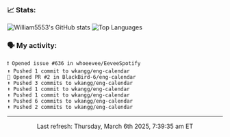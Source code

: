 ### 📈 Stats:
![William5553's GitHub stats](https://gh-readme-stats-git-main-william5553s-projects.vercel.app/api?username=wkangg&show_icons=true&theme=dark&include_all_commits=true&count_private=true&hide_border=true)
![Top Languages](https://gh-readme-stats-git-main-william5553s-projects.vercel.app/api/top-langs/?username=wkangg&langs_count=10&layout=compact&theme=dark&include_all_commits=true&count_private=true&hide_border=true)

### 🗣 My activity:
```
❗️ Opened issue #636 in whoeevee/EeveeSpotify
⬆️ Pushed 1 commit to wkangg/eng-calendar
💪 Opened PR #2 in BlackBird-6/eng-calendar
⬆️ Pushed 3 commits to wkangg/eng-calendar
⬆️ Pushed 1 commit to wkangg/eng-calendar
⬆️ Pushed 1 commit to wkangg/eng-calendar
⬆️ Pushed 6 commits to wkangg/eng-calendar
⬆️ Pushed 2 commits to wkangg/eng-calendar
```

------------
<p align="center">Last refresh: Thursday, March 6th 2025, 7:39:35 am ET</p>
